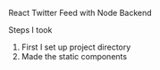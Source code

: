 React Twitter Feed with Node Backend

Steps I took
1. First I set up project directory
2. Made the static components
